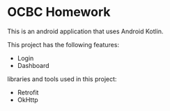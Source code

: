 
# OCBC Homework

<p>This is an android application that uses Android Kotlin.

This project has the following features:
- Login
- Dashboard

libraries and tools used in this project:
- Retrofit
- OkHttp
</p>
